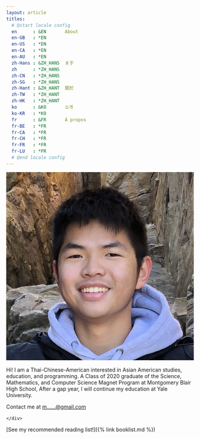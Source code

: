 ```yaml
---
layout: article
titles:
  # @start locale config
  en      : &EN       About
  en-GB   : *EN
  en-US   : *EN
  en-CA   : *EN
  en-AU   : *EN
  zh-Hans : &ZH_HANS  关于
  zh      : *ZH_HANS
  zh-CN   : *ZH_HANS
  zh-SG   : *ZH_HANS
  zh-Hant : &ZH_HANT  關於
  zh-TW   : *ZH_HANT
  zh-HK   : *ZH_HANT
  ko      : &KO       소개
  ko-KR   : *KO
  fr      : &FR       À propos
  fr-BE   : *FR
  fr-CA   : *FR
  fr-CH   : *FR
  fr-FR   : *FR
  fr-LU   : *FR
  # @end locale config
---
```

<div class="item">
  <div class="item__image">
    <img class="image image--sm circle border shadow" src="/assets/matthew_shu_headshot.png"/>
  </div>
  <div class="item__content">
    <div class="item__description">
        <p>Hi! I am a Thai-Chinese-American interested in Asian American studies, education, and programming.
  A Class of 2020 graduate of the Science, Mathematics, and Computer Science Magnet Program at Montgomery Blair High School,
  After a gap year, I will continue my education at Yale University.</p>
        <p>Contact me at <a target="_blank" href="https://mailhide.io/e/5MddT">m......@gmail.com</a></p>

    </div>
  </div>
</div>

[See my recommended reading list!]({% link booklist.md %})
